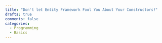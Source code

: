 ```yaml
---
title: "Don't let Entity Framework Fool You About Your Constructors!"
drafts: true
comments: false
categories:
  - Programming
  - Basics
---
```

